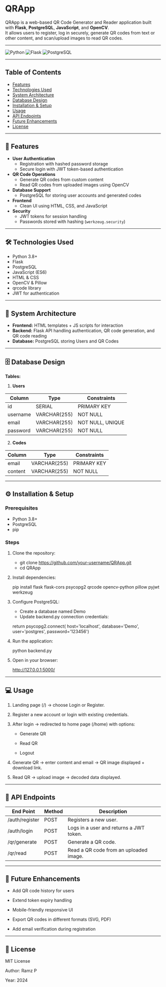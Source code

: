 
# QRApp

QRApp is a web-based QR Code Generator and Reader application built with **Flask**, **PostgreSQL**, **JavaScript**, and **OpenCV**.  
It allows users to register, log in securely, generate QR codes from text or other content, and scan/upload images to read QR codes.

---

![Python](https://img.shields.io/badge/Python-3.8+-blue)
![Flask](https://img.shields.io/badge/Flask-v2.3-green)
![PostgreSQL](https://img.shields.io/badge/PostgreSQL-v15-lightgrey)

---

## Table of Contents

- [Features](#features)  
- [Technologies Used](#technologies-used)  
- [System Architecture](#system-architecture)  
- [Database Design](#database-design)  
- [Installation & Setup](#installation--setup)  
- [Usage](#usage)  
- [API Endpoints](#api-endpoints)  
- [Future Enhancements](#future-enhancements)  
- [License](#license)  

---

## 🚀 Features
- **User Authentication**
  - Registration with hashed password storage
  - Secure login with JWT token-based authentication
- **QR Code Operations**
  - Generate QR codes from custom content
  - Read QR codes from uploaded images using OpenCV
- **Database Support**
  - PostgreSQL for storing user accounts and generated codes
- **Frontend**
  - Clean UI using HTML, CSS, and JavaScript
- **Security**
  - JWT tokens for session handling
  - Passwords stored with hashing (`werkzeug.security`)

---

## 🛠 Technologies Used
- Python 3.8+
- Flask
- PostgreSQL
- JavaScript (ES6)
- HTML & CSS
- OpenCV & Pillow
- qrcode library
- JWT for authentication

---

## 📂 System Architecture
- **Frontend:** HTML templates + JS scripts for interaction  
- **Backend:** Flask API handling authentication, QR code generation, and QR code reading  
- **Database:** PostgreSQL storing Users and QR Codes  

---

## 🗄 Database Design

**Tables:**

1. **Users**

| Column   | Type         | Constraints            |
|----------|--------------|------------------------|
| id       | SERIAL       | PRIMARY KEY            |
| username | VARCHAR(255) | NOT NULL               |
| email    | VARCHAR(255) | NOT NULL, UNIQUE       |
| password | VARCHAR(255) | NOT NULL               |

2. **Codes**

| Column  | Type         | Constraints  |
|---------|--------------|--------------|
| email   | VARCHAR(255) | PRIMARY KEY  |
| content | VARCHAR(255) | NOT NULL     |

---

## ⚙️ Installation & Setup

### Prerequisites
- Python 3.8+
- PostgreSQL
- pip

###  Steps
1. Clone the repository:

   - git clone https://github.com/your-username/QRApp.git
   -  cd QRApp

2. Install dependencies:

   pip install flask flask-cors psycopg2 qrcode opencv-python pillow pyjwt werkzeug

3. Configure PostgreSQL:

   - Create a database named Demo
   - Update backend.py connection credentials:

   return psycopg2.connect(
    host='localhost',
    database='Demo',
    user='postgres',
    password='123456')

4. Run the application:

   python backend.py

5. Open in your browser:

   http://127.0.0.1:5000/

---

## 💻 Usage

1. Landing page (/) → choose Login or Register.

2. Register a new account or login with existing credentials.

3. After login → redirected to home page (/home) with options:

   - Generate QR

   - Read QR

   - Logout

4. Generate QR → enter content and email → QR image displayed + download link.

5. Read QR → upload image → decoded data displayed.

---

## 🔗 API Endpoints

| End Point        | Method   | Description                              |
|------------------|----------|------------------------------------------|
| /auth/register   |  POST    | Registers a new user.                    |
| /auth/login      |  POST    | Logs in a user and returns a JWT token.  |
| /qr/generate     |  POST    | Generate a QR code.                      |
| /qr/read         |  POST    | Read a QR code from an uploaded image.   |            

---

## 🌟 Future Enhancements

   - Add QR code history for users

   - Extend token expiry handling

   - Mobile-friendly responsive UI

   - Export QR codes in different formats (SVG, PDF)

   - Add email verification during registration

---

## 📄 License

MIT License

Author: Ramz P

Year: 2024